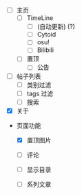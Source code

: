 - [ ] 主页
  - [ ] TimeLine
    - [ ] (自动更新) (?)
    - [ ] Cytoid
    - [ ] osu!
    - [ ] Bilibili
  - [ ] 置顶
    - [ ] 公告

- [ ] 帖子列表
  - [ ] 类别过滤
  - [ ] tags 过滤
  - [ ] 搜索

- [x] 关于

- 页面功能
  - [x] 置顶图片
  - [ ] 评论
  - [ ] 显示目录
  
  - [ ] 系列文章
